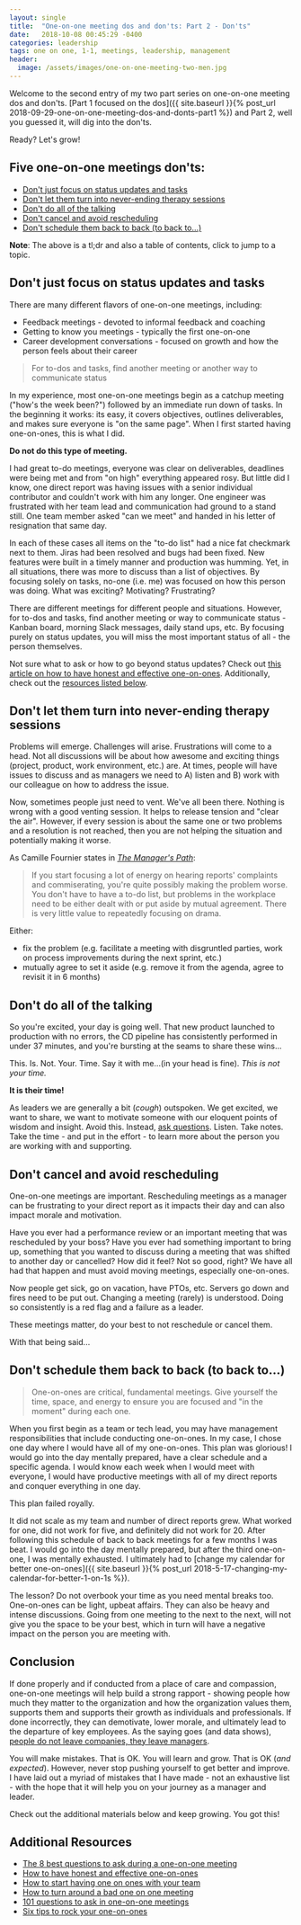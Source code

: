 ```yaml
---
layout: single
title:  "One-on-one meeting dos and don'ts: Part 2 - Don'ts"
date:   2018-10-08 00:45:29 -0400
categories: leadership
tags: one on one, 1-1, meetings, leadership, management
header:
  image: /assets/images/one-on-one-meeting-two-men.jpg
---
```


Welcome to the second entry of my two part series on one-on-one meeting dos and don'ts. [Part 1 focused on the dos]({{ site.baseurl }}{% post_url 2018-09-29-one-on-one-meeting-dos-and-donts-part1 %}) and Part 2, well you guessed it, will dig into the don'ts.

Ready? Let's grow!

## Five one-on-one meetings don'ts:
- [Don't just focus on status updates and tasks](#dont-just-focus-on-status-updates-and-tasks)
- [Don't let them turn into never-ending therapy sessions](#dont-let-them-turn-into-never-ending-therapy-sessions)
- [Don't do all of the talking](#dont-do-all-of-the-talking)
- [Don't cancel and avoid rescheduling](#dont-cancel-and-avoid-rescheduling)
- [Don't schedule them back to back (to back to...)](#dont-schedule-them-back-to-back-to-back-to)

**Note**: The above is a tl;dr and also a table of contents, click to jump to a topic.

## Don't just focus on status updates and tasks
There are many different flavors of one-on-one meetings, including:  
- Feedback meetings - devoted to informal feedback and coaching
- Getting to know you meetings - typically the first one-on-one
- Career development conversations - focused on growth and how the person feels about their career

> For to-dos and tasks, find another meeting or another way to communicate status

In my experience, most one-on-one meetings begin as a catchup meeting ("how's the week been?") followed by an immediate run down of tasks. In the beginning it works: its easy, it covers objectives, outlines deliverables, and makes sure everyone is "on the same page".  When I first started having one-on-ones, this is what I did.  

**Do not do this type of meeting.**  

I had great to-do meetings, everyone was clear on deliverables, deadlines were being met and from "on high" everything appeared rosy.  But little did I know, one direct report was having issues with a senior individual contributor and couldn't work with him any longer.  One engineer was frustrated with her team lead and communication had ground to a stand still.  One team member asked "can we meet" and handed in his letter of resignation that same day.

In each of these cases all items on the "to-do list" had a nice fat checkmark next to them.  Jiras had been resolved and bugs had been fixed.  New features were built in a timely manner and production was humming.  Yet, in all situations, there was more to discuss than a list of objectives. By focusing solely on tasks, no-one (i.e. me) was focused on how this person was doing. What was exciting? Motivating? Frustrating?  

There are different meetings for different people and situations. However, for to-dos and tasks, find another meeting or way to communicate status - Kanban board, morning Slack messages, daily stand ups, etc. By focusing purely on status updates, you will miss the most important status of all - the person themselves.

Not sure what to ask or how to go beyond status updates? Check out [this article on how to have honest and effective one-on-ones](https://blog.knowyourcompany.com/how-to-have-an-honest-one-on-one-with-an-employee-6b918e5662bb). Additionally, check out the [resources listed below](#additional-resources).

## Don't let them turn into never-ending therapy sessions
Problems will emerge.  Challenges will arise.  Frustrations will come to a head.  Not all discussions will be about how awesome and exciting things (project, product, work environment, etc.) are.  At times, people will have issues to discuss and as managers we need to A) listen and B) work with our colleague on how to address the issue.

Now, sometimes people just need to vent.  We've all been there.  Nothing is wrong with a good venting session.  It helps to release tension and "clear the air". However, if every session is about the same one or two problems and a resolution is not reached, then you are not helping the situation and potentially making it worse.

As Camille Fournier states in [_The Manager's Path_](https://www.amazon.com/Managers-Path-Leaders-Navigating-Growth/dp/1491973897):
> If you start focusing a lot of energy on hearing reports' complaints and commiserating, you're quite possibly making the problem worse.  You don't have to have a to-do list, but problems in the workplace need to be either dealt with or put aside by mutual agreement.  There is very little value to repeatedly focusing on drama.

Either:
- fix the problem (e.g. facilitate a meeting with disgruntled parties, work on process improvements during the next sprint, etc.)
- mutually agree to set it aside (e.g. remove it from the agenda, agree to revisit it in 6 months)

## Don't do all of the talking
So you're excited, your day is going well.  That new product launched to production with no errors, the CD pipeline has consistently performed in under 37 minutes, and you're bursting at the seams to share these wins...

This. Is. Not. Your. Time.  Say it with me...(in your head is fine). *This is not your time.*  

**It is their time!**  

As leaders we are generally a bit (*cough*) outspoken.  We get excited, we want to share, we want to motivate someone with our eloquent points of wisdom and insight.  Avoid this.  Instead, [ask questions](https://blog.knowyourcompany.com/the-9-questions-that-uncover-the-most-surprising-insights-from-employees-364a63a01286).  Listen.  Take notes. Take the time - and put in the effort - to learn more about the person you are working with and supporting.

## Don't cancel and avoid rescheduling
One-on-one meetings are important.  Rescheduling meetings as a manager can be frustrating to your direct report as it impacts their day and can also impact morale and motivation.  

Have you ever had a performance review or an important meeting that was rescheduled by your boss?  Have you ever had something important to bring up, something that you wanted to discuss during a meeting that was shifted to another day or cancelled?  How did it feel? Not so good, right? We have all had that happen and must avoid moving meetings, especially one-on-ones.  

Now people get sick, go on vacation, have PTOs, etc.  Servers go down and fires need to be put out.  Changing a meeting (rarely) is understood.  Doing so consistently is a red flag and a failure as a leader.

These meetings matter, do your best to not reschedule or cancel them.

With that being said...

## Don't schedule them back to back (to back to...)
> One-on-ones are critical, fundamental meetings.  Give yourself the time, space, and energy to ensure you are focused and "in the moment" during each one.

When you first begin as a team or tech lead, you may have management responsibilities that include conducting one-on-ones. In my case, I chose one day where I would have all of my one-on-ones.  This plan was glorious! I would go into the day mentally prepared, have a clear schedule and a specific agenda. I would know each week when I would meet with everyone, I would have productive meetings with all of my direct reports and conquer everything in one day.  

This plan failed royally.

It did not scale as my team and number of direct reports grew.  What worked for one, did not work for five, and definitely did not work for 20. After following this schedule of back to back meetings for a few months I was beat.  I would go into the day mentally prepared, but after the third one-on-one, I was mentally exhausted. I ultimately had to [change my calendar for better one-on-ones]({{ site.baseurl }}{% post_url 2018-5-17-changing-my-calendar-for-better-1-on-1s %}).

The lesson? Do not overbook your time as you need mental breaks too.  One-on-ones can be light, upbeat affairs.  They can also be heavy and intense discussions.  Going from one meeting to the next to the next, will not give you the space to be your best, which in turn will have a negative impact on the person you are meeting with.

## Conclusion
If done properly and if conducted from a place of care and compassion, one-on-one meetings will help build a strong rapport - showing people how much they matter to the organization and how the organization values them, supports them and supports their growth as individuals and professionals. If done incorrectly, they can demotivate, lower morale, and ultimately lead to the departure of key employees.  As the saying goes (and data shows), [people do not leave companies, they leave managers](https://hbr.org/2018/01/why-people-really-quit-their-jobs).

You will make mistakes.  That is OK.  You will learn and grow.  That is OK (_and expected_).  However, never stop pushing yourself to get better and improve.  I have laid out a myriad of mistakes that I have made -  not an exhaustive list - with the hope that it will help you on your journey as a manager and leader.

Check out the additional materials below and keep growing. You got this!

## Additional Resources
- [The 8 best questions to ask during a one-on-one meeting](https://blog.knowyourcompany.com/the-8-best-questions-to-ask-during-a-one-on-one-meeting-2dae773f6bc2)
- [How to have honest and effective one-on-ones](https://blog.knowyourcompany.com/how-to-have-an-honest-one-on-one-with-an-employee-6b918e5662bb)
- [How to start having one on ones with your team](https://getlighthouse.com/blog/how-to-start-one-on-ones-your-teams/)
- [How to turn around a bad one on one meeting](https://getlighthouse.com/blog/one-to-one-meeting/)
- [101 questions to ask in one-on-one meetings](https://jasonevanish.com/2014/05/29/101-questions-to-ask-in-1-on-1s/)
- [Six tips to rock your one-on-ones](https://blog.knowyourcompany.com/six-tips-to-rock-your-one-on-ones-769484ae1495)
